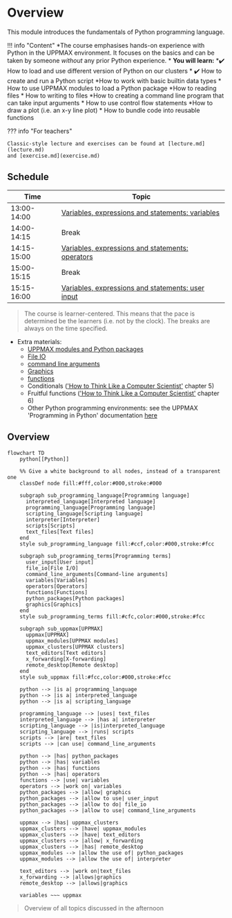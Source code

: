 # Overview

This module introduces the fundamentals of Python programming language.

!!! info "Content"
    *The course emphasises hands-on experience with Python in the UPPMAX
      environment. It focuses on the basics and can be taken by someone *without*
      any prior Python experience.
    * **You will learn:**
        *:heavy_check_mark: How to load and use different version of Python on our clusters
        * :heavy_check_mark: How to create and run a Python script
        *How to work with basic builtin data types
        * How to use UPPMAX modules to load a Python package
        *How to reading files
        * How to writing to files
        *How to creating a command line program that can take input arguments
        * How to use control flow statements
        *How to draw a plot (i.e. an x-y line plot)
        * How to bundle code into reusable functions

??? info "For teachers"

    Classic-style lecture and exercises can be found at [lecture.md](lecture.md)
    and [exercise.md](exercise.md)

## Schedule

| Time          | Topic                                                                                          |
|---------------|------------------------------------------------------------------------------------------------|
| 13:00-14:00   | [Variables, expressions and statements: variables](variables_expressions_and_statements_1.md)  |
| 14:00-14:15   | Break                                                                                          |
| 14:15-15:00   | [Variables, expressions and statements: operators](variables_expressions_and_statements_2.md)  |
| 15:00-15:15   | Break                                                                                          |
| 15:15-16:00   | [Variables, expressions and statements: user input](variables_expressions_and_statements_3.md) |

> The course is learner-centered. This means that the pace is determined
> be the learners (i.e. not by the clock).
> The breaks are always on the time specified.

- Extra materials:
    - [UPPMAX modules and Python packages](hello_little_turtles.md)
    - [File IO](files.md)
    - [command line arguments](command_line_arguments.md)
    - [Graphics](graphics.md)
    - [functions](functions.md)
    - Conditionals (['How to Think Like a Computer Scientist'](https://openbookproject.net/thinkcs/python/english3e/index.html) chapter 5)
    - Fruitful functions (['How to Think Like a Computer Scientist'](https://openbookproject.net/thinkcs/python/english3e/index.html) chapter 6)
    - Other Python programming environments: see the UPPMAX 'Programming in Python' documentation
      [here](http://docs.uppmax.uu.se/software/python_programming/)


## Overview

```mermaid
flowchart TD
    python[[Python]]

    %% Give a white background to all nodes, instead of a transparent one
    classDef node fill:#fff,color:#000,stroke:#000

    subgraph sub_programming_language[Programming language]
      interpreted_language[Interpreted language]
      programming_language[Programming language]
      scripting_language[Scripting language]
      interpreter[Interpreter]
      scripts[Scripts]
      text_files[Text files]
    end
    style sub_programming_language fill:#ccf,color:#000,stroke:#fcc

    subgraph sub_programming_terms[Programming terms]
      user_input[User input]
      file_io[File I/O]
      command_line_arguments[Command-line arguments]
      variables[Variables]
      operators[Operators]
      functions[Functions]
      python_packages[Python packages]
      graphics[Graphics]
    end 
    style sub_programming_terms fill:#cfc,color:#000,stroke:#fcc

    subgraph sub_uppmax[UPPMAX]
      uppmax[UPPMAX]
      uppmax_modules[UPPMAX modules]
      uppmax_clusters[UPPMAX clusters]
      text_editors[Text editors]
      x_forwarding[X-forwarding]
      remote_desktop[Remote desktop]
    end
    style sub_uppmax fill:#fcc,color:#000,stroke:#fcc

    python --> |is a| programming_language
    python --> |is a| interpreted_language
    python --> |is a| scripting_language

    programming_language --> |uses| text_files
    interpreted_language --> |has a| interpreter
    scripting_language --> |is|interpreted_language
    scripting_language --> |runs| scripts
    scripts --> |are| text_files
    scripts --> |can use| command_line_arguments

    python --> |has| python_packages
    python --> |has| variables
    python --> |has| functions
    python --> |has| operators
    functions --> |use| variables
    operators --> |work on| variables
    python_packages --> |allow| graphics
    python_packages --> |allow to use| user_input
    python_packages --> |allow to do| file_io
    python_packages --> |allow to use| command_line_arguments

    uppmax --> |has| uppmax_clusters
    uppmax_clusters --> |have| uppmax_modules
    uppmax_clusters --> |have| text_editors
    uppmax_clusters --> |allow| x_forwarding
    uppmax_clusters --> |has| remote_desktop
    uppmax_modules --> |allow the use of| python_packages
    uppmax_modules --> |allow the use of| interpreter

    text_editors --> |work on|text_files
    x_forwarding --> |allows|graphics
    remote_desktop --> |allows|graphics
    
    variables ~~~ uppmax
```

> Overview of all topics discussed in the afternoon
